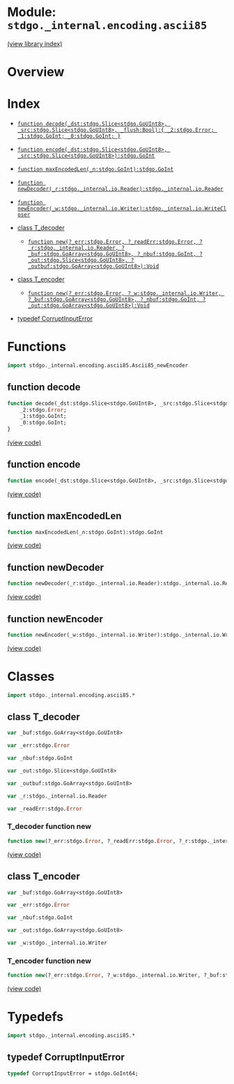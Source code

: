 # Module: `stdgo._internal.encoding.ascii85`

[(view library index)](../../../stdgo.md)


# Overview


# Index


- [`function decode(_dst:stdgo.Slice<stdgo.GoUInt8>, _src:stdgo.Slice<stdgo.GoUInt8>, _flush:Bool):{
	_2:stdgo.Error;
	_1:stdgo.GoInt;
	_0:stdgo.GoInt;
}`](<#function-decode>)

- [`function encode(_dst:stdgo.Slice<stdgo.GoUInt8>, _src:stdgo.Slice<stdgo.GoUInt8>):stdgo.GoInt`](<#function-encode>)

- [`function maxEncodedLen(_n:stdgo.GoInt):stdgo.GoInt`](<#function-maxencodedlen>)

- [`function newDecoder(_r:stdgo._internal.io.Reader):stdgo._internal.io.Reader`](<#function-newdecoder>)

- [`function newEncoder(_w:stdgo._internal.io.Writer):stdgo._internal.io.WriteCloser`](<#function-newencoder>)

- [class T\_decoder](<#class-t_decoder>)

  - [`function new(?_err:stdgo.Error, ?_readErr:stdgo.Error, ?_r:stdgo._internal.io.Reader, ?_buf:stdgo.GoArray<stdgo.GoUInt8>, ?_nbuf:stdgo.GoInt, ?_out:stdgo.Slice<stdgo.GoUInt8>, ?_outbuf:stdgo.GoArray<stdgo.GoUInt8>):Void`](<#t_decoder-function-new>)

- [class T\_encoder](<#class-t_encoder>)

  - [`function new(?_err:stdgo.Error, ?_w:stdgo._internal.io.Writer, ?_buf:stdgo.GoArray<stdgo.GoUInt8>, ?_nbuf:stdgo.GoInt, ?_out:stdgo.GoArray<stdgo.GoUInt8>):Void`](<#t_encoder-function-new>)

- [typedef CorruptInputError](<#typedef-corruptinputerror>)

# Functions


```haxe
import stdgo._internal.encoding.ascii85.Ascii85_newEncoder
```


## function decode


```haxe
function decode(_dst:stdgo.Slice<stdgo.GoUInt8>, _src:stdgo.Slice<stdgo.GoUInt8>, _flush:Bool):{
	_2:stdgo.Error;
	_1:stdgo.GoInt;
	_0:stdgo.GoInt;
}
```


[\(view code\)](<./Ascii85_newEncoder.hx#L2>)


## function encode


```haxe
function encode(_dst:stdgo.Slice<stdgo.GoUInt8>, _src:stdgo.Slice<stdgo.GoUInt8>):stdgo.GoInt
```


[\(view code\)](<./Ascii85_newEncoder.hx#L2>)


## function maxEncodedLen


```haxe
function maxEncodedLen(_n:stdgo.GoInt):stdgo.GoInt
```


[\(view code\)](<./Ascii85_newEncoder.hx#L2>)


## function newDecoder


```haxe
function newDecoder(_r:stdgo._internal.io.Reader):stdgo._internal.io.Reader
```


[\(view code\)](<./Ascii85_newEncoder.hx#L2>)


## function newEncoder


```haxe
function newEncoder(_w:stdgo._internal.io.Writer):stdgo._internal.io.WriteCloser
```


[\(view code\)](<./Ascii85_newEncoder.hx#L2>)


# Classes


```haxe
import stdgo._internal.encoding.ascii85.*
```


## class T\_decoder


```haxe
var _buf:stdgo.GoArray<stdgo.GoUInt8>
```


```haxe
var _err:stdgo.Error
```


```haxe
var _nbuf:stdgo.GoInt
```


```haxe
var _out:stdgo.Slice<stdgo.GoUInt8>
```


```haxe
var _outbuf:stdgo.GoArray<stdgo.GoUInt8>
```


```haxe
var _r:stdgo._internal.io.Reader
```


```haxe
var _readErr:stdgo.Error
```


### T\_decoder function new


```haxe
function new(?_err:stdgo.Error, ?_readErr:stdgo.Error, ?_r:stdgo._internal.io.Reader, ?_buf:stdgo.GoArray<stdgo.GoUInt8>, ?_nbuf:stdgo.GoInt, ?_out:stdgo.Slice<stdgo.GoUInt8>, ?_outbuf:stdgo.GoArray<stdgo.GoUInt8>):Void
```


[\(view code\)](<./Ascii85_T_decoder.hx#L10>)


## class T\_encoder


```haxe
var _buf:stdgo.GoArray<stdgo.GoUInt8>
```


```haxe
var _err:stdgo.Error
```


```haxe
var _nbuf:stdgo.GoInt
```


```haxe
var _out:stdgo.GoArray<stdgo.GoUInt8>
```


```haxe
var _w:stdgo._internal.io.Writer
```


### T\_encoder function new


```haxe
function new(?_err:stdgo.Error, ?_w:stdgo._internal.io.Writer, ?_buf:stdgo.GoArray<stdgo.GoUInt8>, ?_nbuf:stdgo.GoInt, ?_out:stdgo.GoArray<stdgo.GoUInt8>):Void
```


[\(view code\)](<./Ascii85_T_encoder.hx#L8>)


# Typedefs


```haxe
import stdgo._internal.encoding.ascii85.*
```


## typedef CorruptInputError


```haxe
typedef CorruptInputError = stdgo.GoInt64;
```


